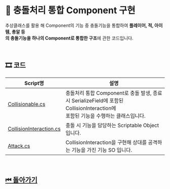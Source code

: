 # 🔎 충돌처리 통합 Component 구현

추상클래스를 활용 해 Component의 기능 중 충돌기능을 통합하여 **플레이어, 적, 아이템, 총알 등 <br>의 충돌기능을 하나의 Component로 통합한 구조**에 관한 코드입니다. 


<!-- ![이미지]()-->

<br>

## 🎞 코드 

| Script명 | 설명 |
|---|---|
|[Collisionable.cs](./Collisionable.cs)| 충돌처리 통합 Component로 충돌 발생, 종료 시 SerializeField에 포함된 CollisionInteraction에<br> 포함된 기능을 수행하는 클래스입니다.|
|[CollisionInteraction.cs](./CollisionInteraction.cs) | 충돌 시 기능을 담당하는 Scriptable Object입니다. |
|[Attack.cs](./Attack.cs)| CollisionInteraction을 구현해 상대를 공격하는 기능을 가진 기능 SO 입니다. |

<br>

## [⏮ 돌아가기](../../)
